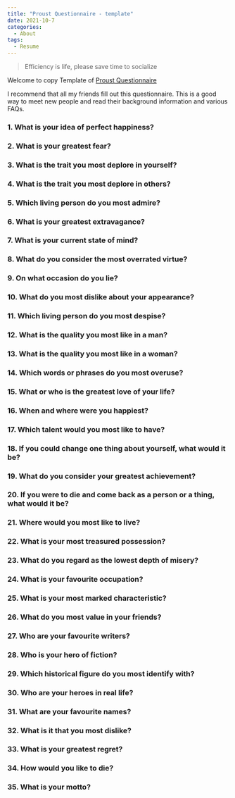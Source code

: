 ```yaml
---
title: "Proust Questionnaire - template"
date: 2021-10-7
categories:
  - About
tags:
  - Resume
---
```


> Efficiency is life, please save time to socialize

Welcome to copy Template of [Proust Questionnaire](https://en.wikipedia.org/wiki/Proust_Questionnaire)

I recommend that all my friends fill out this questionnaire. This is a good way to meet new people and read their background information and various FAQs.


### 1. What is your idea of perfect happiness?

### 2. What is your greatest fear?

### 3. What is the trait you most deplore in yourself?

### 4. What is the trait you most deplore in others?

### 5. Which living person do you most admire?

### 6. What is your greatest extravagance?

### 7. What is your current state of mind?

### 8. What do you consider the most overrated virtue?

### 9. On what occasion do you lie?

### 10. What do you most dislike about your appearance?

### 11. Which living person do you most despise?

### 12. What is the quality you most like in a man?

### 13. What is the quality you most like in a woman?

### 14. Which words or phrases do you most overuse?

### 15. What or who is the greatest love of your life?

### 16. When and where were you happiest?

### 17. Which talent would you most like to have?

### 18. If you could change one thing about yourself, what would it be?

### 19. What do you consider your greatest achievement?

### 20. If you were to die and come back as a person or a thing, what would it be?

### 21. Where would you most like to live?

### 22. What is your most treasured possession?

### 23. What do you regard as the lowest depth of misery?

### 24. What is your favourite occupation?

### 25. What is your most marked characteristic?

### 26. What do you most value in your friends?

### 27. Who are your favourite writers?

### 28. Who is your hero of fiction?

### 29. Which historical figure do you most identify with?

### 30. Who are your heroes in real life?

### 31. What are your favourite names?

### 32. What is it that you most dislike?

### 33. What is your greatest regret?

### 34. How would you like to die?

### 35. What is your motto?
